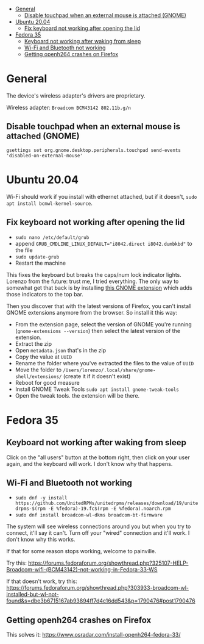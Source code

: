 - [General](#general)
  - [Disable touchpad when an external mouse is attached (GNOME)](#disable-touchpad-when-an-external-mouse-is-attached-gnome)
- [Ubuntu 20.04](#ubuntu-2004)
  - [Fix keyboard not working after opening the lid](#fix-keyboard-not-working-after-opening-the-lid)
- [Fedora 35](#fedora-35)
  - [Keyboard not working after waking from sleep](#keyboard-not-working-after-waking-from-sleep)
  - [Wi-Fi and Bluetooth not working](#wi-fi-and-bluetooth-not-working)
  - [Getting openh264 crashes on Firefox](#getting-openh264-crashes-on-firefox)

# General
The device's wireless adapter's drivers are proprietary.

Wireless adapter: ```Broadcom BCM43142 802.11b.g/n```

## Disable touchpad when an external mouse is attached (GNOME)
```gsettings set org.gnome.desktop.peripherals.touchpad send-events 'disabled-on-external-mouse'```

# Ubuntu 20.04
Wi-Fi should work if you install with ethernet attached, but if it doesn't, ```sudo apt install bcmwl-kernel-source```.

## Fix keyboard not working after opening the lid
- ```sudo nano /etc/default/grub```
- append ```GRUB_CMDLINE_LINUX_DEFAULT="i8042.direct i8042.dumbkbd"``` to the file
- ```sudo update-grub```
- Restart the machine

This fixes the keyboard but breaks the caps/num lock indicator lights. Lorenzo from the future: trust me, I tried everything. The only way to somewhat get that back is by installing [this GNOME extension](https://extensions.gnome.org/extension/36/lock-keys/) which adds those indicators to the top bar.

Then you discover that with the latest versions of Firefox, you can't install GNOME extensions anymore from the browser. So install it this way:

- From the extension page, select the version of GNOME you're running (```gnome-extensions --version```) then select the latest version of the extension.
- Extract the zip
- Open ```metadata.json``` that's in the zip
- Copy the value at ```UUID```
- Rename the folder where you've extracted the files to the value of ```UUID```
- Move the folder to ```/Users/lorenzo/.local/share/gnome-shell/extensions/``` (create it if it doesn't exist)
- Reboot for good measure
- Install GNOME Tweak Tools ```sudo apt install gnome-tweak-tools```
- Open the tweak tools. the extension will be there.

# Fedora 35
## Keyboard not working after waking from sleep
Click on the "all users" button at the bottom right, then click on your user again, and the keyboard will work. I don't know why that happens.

## Wi-Fi and Bluetooth not working
- ```sudo dnf -y install https://github.com/UnitedRPMs/unitedrpms/releases/download/19/unitedrpms-$(rpm -E %fedora)-19.fc$(rpm -E %fedora).noarch.rpm```
- ```sudo dnf install broadcom-wl-dkms broadcom-bt-firmware```

The system will see wireless connections around you but when you try to connect, it'll say it can't. Turn off your "wired" connection and it'll work. I don't know why this works.

If that for some reason stops working, welcome to painville.

Try this:
https://forums.fedoraforum.org/showthread.php?325107-HELP-Broadcom-wifi-(BCM43142)-not-working-in-Fedora-33-WS

If that doesn't work, try this:
https://forums.fedoraforum.org/showthread.php?303933-broadcom-wl-installed-but-wl-not-found&s=dbe3b6715167ab93894ff7d4c16dd543&p=1790476#post1790476

## Getting openh264 crashes on Firefox
This solves it: https://www.osradar.com/install-openh264-fedora-33/
